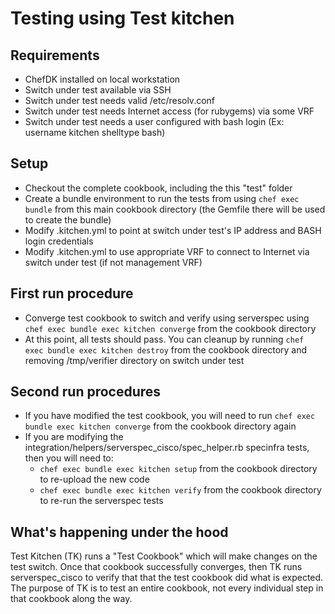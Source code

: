 # Testing using Test kitchen

## Requirements

 - ChefDK installed on local workstation
 - Switch under test available via SSH
 - Switch under test needs valid /etc/resolv.conf
 - Switch under test needs Internet access (for rubygems) via some VRF
 - Switch under test needs a user configured with bash login (Ex: username kitchen shelltype bash)

## Setup

 - Checkout the complete cookbook, including the this "test" folder
 - Create a bundle environment to run the tests from using ```chef exec bundle``` from this main cookbook directory (the Gemfile there will be used to create the bundle)
 - Modify .kitchen.yml to point at switch under test's IP address and BASH login credentials
 - Modify .kitchen.yml to use appropriate VRF to connect to Internet via switch under test (if not management VRF)

## First run procedure

 - Converge test cookbook to switch and verify using serverspec using ```chef exec bundle exec kitchen converge``` from the cookbook directory
 - At this point, all tests should pass. You can cleanup by running ```chef exec bundle exec kitchen destroy``` from the cookbook directory and removing /tmp/verifier directory on switch under test

## Second run procedures

 - If you have modified the test cookbook, you will need to run ```chef exec bundle exec kitchen converge``` from the cookbook directory again
 - If you are modifying the integration/helpers/serverspec_cisco/spec_helper.rb specinfra tests, then you will need to:
   - ```chef exec bundle exec kitchen setup``` from the cookbook directory to re-upload the new code
   - ```chef exec bundle exec kitchen verify``` from the cookbook directory to re-run the serverspec tests

## What's happening under the hood

Test Kitchen (TK) runs a "Test Cookbook" which will make changes on the test switch. Once that cookbook successfully converges, then TK runs serverspec_cisco to verify that that the test cookbook did what is expected. The purpose of TK is to test an entire cookbook, not every individual step in that cookbook along the way.

